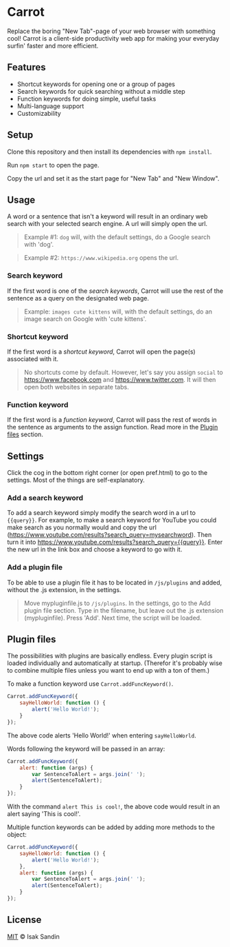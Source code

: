# Carrot

Replace the boring "New Tab"-page of your web browser with something cool! Carrot is a client-side productivity web app for making your everyday surfin' faster and more efficient.

## Features

+ Shortcut keywords for opening one or a group of pages
+ Search keywords for quick searching without a middle step
+ Function keywords for doing simple, useful tasks
+ Multi-language support
+ Customizability

## Setup

Clone this repository and then install its dependencies with `npm install`.

Run `npm start` to open the page.

Copy the url and set it as the start page for "New Tab" and "New Window".

## Usage

A word or a sentence that isn't a keyword will result in an ordinary web search with your selected search engine. A url will simply open the url.

> Example #1: `dog` will, with the default settings, do a Google search with 'dog'.

> Example #2: `https://www.wikipedia.org` opens the url.

### Search keyword

If the first word is one of the _search keywords_, Carrot will use the rest of the sentence as a query on the designated web page.

> Example: `images cute kittens` will, with the default settings, do an image search on Google with 'cute kittens'.

### Shortcut keyword

If the first word is a _shortcut keyword_, Carrot will open the page(s) associated with it.

> No shortcuts come by default. However, let's say you assign `social` to https://www.facebook.com and https://www.twitter.com. It will then open both websites in separate tabs.

### Function keyword

If the first word is a _function keyword_, Carrot will pass the rest of words in the sentence as arguments to the assign function. Read more in the [Plugin files](#plugin-files) section.

## Settings

Click the cog in the bottom right corner (or open pref.html) to go to the settings. Most of the things are self-explanatory.

### Add a search keyword

To add a search keyword simply modify the search word in a url to `{{query}}`. For example, to make a search keyword for YouTube you could make search as you normally would and copy the url (https://www.youtube.com/results?search_query=mysearchword). Then turn it into https://www.youtube.com/results?search_query={{query}}. Enter the new url in the link box and choose a keyword to go with it.

### Add a plugin file

To be able to use a plugin file it has to be located in `/js/plugins` and added, without the .js extension, in the settings.

> Move mypluginfile.js to `/js/plugins`. In the settings, go to the Add plugin file section. Type in the filename, but leave out the .js extension (mypluginfile). Press 'Add'. Next time, the script will be loaded.


## Plugin files

The possibilities with plugins are basically endless. Every plugin script is loaded individually and automatically at startup. (Therefor it's probably wise to combine multiple files unless you want to end up with a ton of them.)

To make a function keyword use `Carrot.addFuncKeyword()`.

```javascript
Carrot.addFuncKeyword({
    sayHelloWorld: function () {
        alert('Hello World!');
    }
});
```

The above code alerts 'Hello World!' when entering `sayHelloWorld`.


Words following the keyword will be passed in an array:

```javascript
Carrot.addFuncKeyword({
    alert: function (args) {
        var SentenceToAlert = args.join(' ');
        alert(SentenceToAlert);
    }
});
```

With the command `alert This is cool!`, the above code would result in an alert saying 'This is cool!'.


Multiple function keywords can be added by adding more methods to the object:

```javascript
Carrot.addFuncKeyword({
    sayHelloWorld: function () {
        alert('Hello World!');
    },
    alert: function (args) {
        var SentenceToAlert = args.join(' ');
        alert(SentenceToAlert);
    }
});
```


## License

[MIT](http://opensource.org/licenses/MIT) © Isak Sandin
